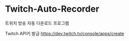 # Twitch-Auto-Recorder
트위치 방송 자동 다운로드 프로그램

Twitch API키 발급
https://dev.twitch.tv/console/apps/create

